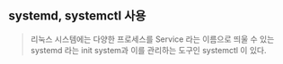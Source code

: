## systemd, systemctl 사용

> 리눅스 시스템에는 다양한 프로세스를 Service 라는 이름으로 띄울 수 있는 systemd 라는 init system과 이를 관리하는 도구인 systemctl 이 있다.
>
> 